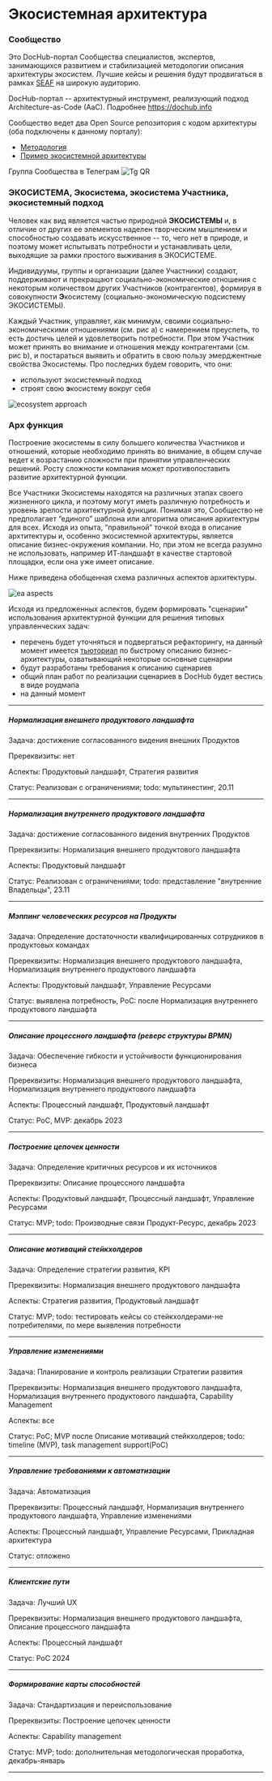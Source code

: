 # Экосистемная архитектура

### Сообщество
Это DocHub-портал Cообщества специалистов, экспертов, занимающихся развитием и стабилизацией методологии описания архитектуры экосистем. Лучшие кейсы и решения будут продвигаться в рамках [SEAF](https://github.com/SEAFTeam/seaf-dzo) на широкую аудиторию.

DocHub-портал -- архитектурный инструмент, реализующий подход Architecture-as-Code (AaC). Подробнее https://dochub.info 

Сообщество ведет два Open Source репозитория с кодом архитектуры (оба подключены к данному порталу):
* [Методология](https://github.com/altershaman/eco_methodology)
* [Пример экосистемной архитектуры](https://github.com/altershaman/eco_architecture)

Группа Сообщества в Телеграм
![Tg QR](tg_qr.png)

### ЭКОСИСТЕМА, Экосистема, экосистема Участника, экосистемный подход

Человек как вид является частью природной **ЭКОСИСТЕМЫ** и, в отличие от других ее элементов наделен творческим мышлением и способностью создавать искусственное -- то, чего нет в природе, и поэтому может испытывать потребности и устанавливать цели, выходящие за рамки простого выживания в ЭКОСИСТЕМЕ.

Индивидуумы, группы и организации (далее Участники) создают, поддерживают и прекращают социально-экономические отношения с некоторым количеством других Участников (контрагентов), формируя в совокупности **Э**косистему (социально-экономическую подсистему ЭКОСИСТЕМЫ).

Каждый Участник, управляет, как минимум, своими социально-экономическими отношениями (см. рис а) с намерением преуспеть, то есть достичь целей и удовлетворить потребности. При этом Участник может принять во внимание и отношения между контрагентами (см. рис b), и постараться выявить и обратить в свою пользу эмерджентные свойства Экосистемы. Про последних будем говорить, что они:
* используют экосистемный подход
* строят свою **э**косистему вокруг себя

![ecosystem approach](ecosystem_approach.png)

### Арх функция
Построение экосистемы в силу большего количества Участников и отношений, которые необходимо принять во внимание, в общем случае ведет к возрастанию сложности при принятии управленческих решений. Росту сложности компания может противопоставить развитие архитектурной функции.

Все Участники Экосистемы находятся на различных этапах своего жизненного цикла, и поэтому могут иметь различную потребность и уровень зрелости архитектурной функции. Понимая это, Сообщество не предполагает “единого” шаблона или алгоритма описания архитектуры для всех. Исходя из опыта, “правильной” точкой входа в описание архтитектуры и, особенно экосистемной архитектуры, является описание бизнес-окружения компании. Но, при этом не всегда разумно не использовать, например ИТ-ландшафт в качестве стартовой площадки, если она уже имеет описание.

Ниже приведена обобщенная схема различных аспектов архитектуры. 

![ea aspects](ea_aspects.png)

Исходя из предложенных аспектов, будем формировать "сценарии" использования архитектурной функции для решения типовых управленческих задач:
* перечень будет уточняться и подвергаться рефакторингу, на данный момент имеется [тьюториал](/docs/ba_tutorial) по быстрому описанию бизнес-архитектуры, озватывающий некоторые основные сценарии
* будут разработаны требования к описанию сценариев
* общий план работ по реализации сценариев в DocHub будет вестись в виде роудмапа
* на данный момент

---
##### Нормализация внешнего продуктового ландшафта
Задача: достижение согласованного видения внешних Продуктов

Пререквизиты: нет

Аспекты: Продуктовый ландшафт, Стратегия развития

Статус: Реализован с ограничениями; todo: мультинестинг, 20.11

---
##### Нормализация внутреннего продуктового ландшафта
Задача: достижение согласованного видения внутренних Продуктов

Пререквизиты: Нормализация внешнего продуктового ландшафта

Аспекты: Продуктовый ландшафт

Статус: Реализован с ограничениями; todo: представление "внутренние Владельцы", 23.11

---
##### Мэппинг человеческих ресурсов на Продукты
Задача: Определение достаточности квалифицированных сотрудников в продуктовых командах

Пререквизиты: Нормализация внешнего продуктового ландшафта, Нормализация внутреннего продуктового ландшафта

Аспекты: Продуктовый ландшафт, Управление Ресурсами

Статус: выявлена потребность, PoC: после Нормализация внутреннего продуктового ландшафта

---
##### Описание процессного ландшафта (реверс структуры BPMN)
Задача: Обеспечение гибкости и устойчивости функционирования бизнеса

Пререквизиты: Нормализация внешнего продуктового ландшафта, Нормализация внутреннего продуктового ландшафта

Аспекты: Процессный ландшафт, Продуктовый ландшафт

Статус: PoC, MVP: декабрь 2023

---
##### Построение цепочек ценности
Задача: Определение критичных ресурсов и их источников

Пререквизиты: Описание процессного ландшафта

Аспекты: Продуктовый ландшафт, Процессный ландшафт, Управление Ресурсами

Статус: MVP; todo: Производные связи Продукт-Ресурс, декабрь 2023

---
##### Описание мотиваций стейкхолдеров
Задача: Определение стратегии развития, KPI

Пререквизиты: Нормализация внешнего продуктового ландшафта 

Аспекты: Стратегия развития, Продуктовый ландшафт

Статус: MVP; todo: тестировать кейсы со стейкхолдерами-не потребителями, по мере выявления потребности

---
##### Управление изменениями
Задача: Планирование и контроль реализации Стратегии развития

Пререквизиты: Нормализация внешнего продуктового ландшафта, Нормализация внутреннего продуктового ландшафта, Capability Management

Аспекты: все

Статус: PoC; MVP после Описание мотиваций стейкхолдеров; todo: timeline (MVP), task management support(PoC)

---
##### Управление требованиями к автоматизации
Задача: Автоматизация

Пререквизиты: Процессный ландшафт, Нормализация внутреннего продуктового ландшафта, Управление изменениями

Аспекты: Процессный ландшафт, Управление Ресурсами, Прикладная архитектура

Статус: отложено

---
##### Клиентские пути
Задача: Лучший UX

Пререквизиты: Нормализация внешнего продуктового ландшафта, Описание процессного ландшафта

Аспекты: Процессный ландшафт

Статус: PoC 2024

---
##### Формирование карты способностей
Задача: Стандартизация и переиспользование

Пререквизиты: Построение цепочек ценности

Аспекты: Capability management

Статус: MVP; todo: дополнительная методологическая проработка, декабрь-январь

---


